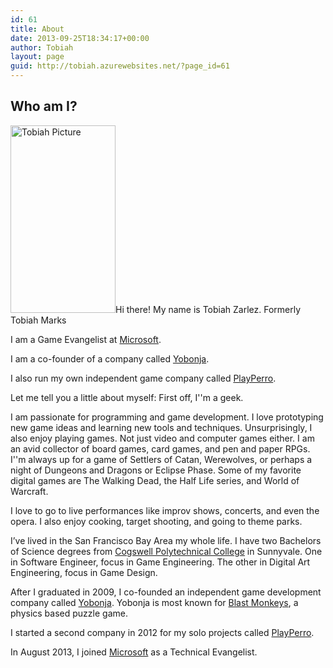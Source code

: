 ```yaml
---
id: 61
title: About
date: 2013-09-25T18:34:17+00:00
author: Tobiah
layout: page
guid: http://tobiah.azurewebsites.net/?page_id=61
---
```

## Who am I?

<img class="alignright size-medium wp-image-3581" src="/assets/2014/01/tobiah-zoo-small-168x300.jpg?resize=168%2C300" alt="Tobiah Picture" width="168" height="300" data-recalc-dims="1" />Hi there! My name is Tobiah Zarlez. Formerly Tobiah Marks

I am a Game Evangelist at <a title="Microsoft" href="http://www.microsoft.com/" target="_blank" rel="noopener noreferrer">Microsoft</a>.
  
I am a co-founder of a company called <a title="Yobonja" href="http://www.Yobonja.com/" target="_blank" rel="noopener noreferrer">Yobonja</a>.
  
I also run my own independent game company called <a title="PlayPerro" href="http://www.playperro.com/" target="_blank" rel="noopener noreferrer">PlayPerro</a>.

Let me tell you a little about myself: First off, I''m a geek.

I am passionate for programming and game development. I love prototyping new game ideas and learning new tools and techniques. Unsurprisingly, I also enjoy playing games. Not just video and computer games either. I am an avid collector of board games, card games, and pen and paper RPGs. I''m always up for a game of Settlers of Catan, Werewolves, or perhaps a night of Dungeons and Dragons or Eclipse Phase. Some of my favorite digital games are The Walking Dead, the Half Life series, and World of Warcraft.

I love to go to live performances like improv shows, concerts, and even the opera. I also enjoy cooking, target shooting, and going to theme parks.

I’ve lived in the San Francisco Bay Area my whole life. I have two Bachelors of Science degrees from <a title="Cogswell Polytechnical College" href="http://www.cogswell.edu/" target="_blank" rel="noopener noreferrer">Cogswell Polytechnical College</a> in Sunnyvale. One in Software Engineer, focus in Game Engineering. The other in Digital Art Engineering, focus in Game Design.

After I graduated in 2009, I co-founded an independent game development company called <a title="Yobonja" href="http://www.yobonja.com/" target="_blank" rel="noopener noreferrer">Yobonja</a>. Yobonja is most known for <a title="Blast Monkeys" href="http://www.yobonja.com/blast-monkeys/" target="_blank" rel="noopener noreferrer">Blast Monkeys</a>, a physics based puzzle game.

I started a second company in 2012 for my solo projects called <a title="PlayPerro" href="http://www.playperro.com/" target="_blank" rel="noopener noreferrer">PlayPerro</a>.

In August 2013, I joined <a title="Microsoft" href="http://www.microsoft.com/" target="_blank" rel="noopener noreferrer">Microsoft</a> as a Technical Evangelist.